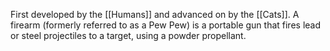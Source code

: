 First developed by the [[Humans]] and advanced on by the [[Cats]]. A firearm (formerly referred to as a Pew Pew) is a portable gun that fires lead or steel projectiles to a target, using a powder propellant.